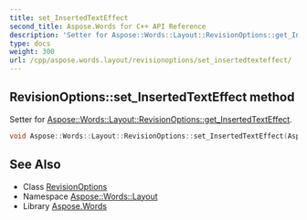 ```yaml
---
title: set_InsertedTextEffect
second_title: Aspose.Words for C++ API Reference
description: 'Setter for Aspose::Words::Layout::RevisionOptions::get_InsertedTextEffect.'
type: docs
weight: 300
url: /cpp/aspose.words.layout/revisionoptions/set_insertedtexteffect/
---
```

## RevisionOptions::set_InsertedTextEffect method


Setter for [Aspose::Words::Layout::RevisionOptions::get_InsertedTextEffect](../get_insertedtexteffect/).

```cpp
void Aspose::Words::Layout::RevisionOptions::set_InsertedTextEffect(Aspose::Words::Layout::RevisionTextEffect value)
```

## See Also

* Class [RevisionOptions](../)
* Namespace [Aspose::Words::Layout](../../)
* Library [Aspose.Words](../../../)
